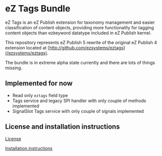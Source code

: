 eZ Tags Bundle
==============

eZ Tags is an eZ Publish extension for taxonomy management and easier classification of content objects, providing more functionality for tagging content objects than ezkeyword datatype included in eZ Publish kernel.

This repository represents eZ Publish 5 rewrite of the original eZ Publish 4 extension located at [http://github.com/ezsystems/eztags](/ezsystems/eztags).

The bundle is in extreme alpha state currently and there are lots of things missing.

Implemented for now
-------------------

* Read only `eztags` field type
* Tags service and legacy SPI handler with only couple of methods implemented
* SignalSlot Tags service with only couple of signals implemented

License and installation instructions
-------------------------------------

[License](LICENSE)

[Installation instructions](doc/INSTALL.md)
